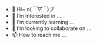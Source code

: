 - 👋 Hi~ o(*￣▽￣*)ブ
- 👀 I’m interested in ...
- 🌱 I’m currently learning ...
- 💞️ I’m looking to collaborate on ...
- 📫 How to reach me ...

<!---
ixiaolin/ixiaolin is a ✨ special ✨ repository because its `README.md` (this file) appears on your GitHub profile.
You can click the Preview link to take a look at your changes.
--->
